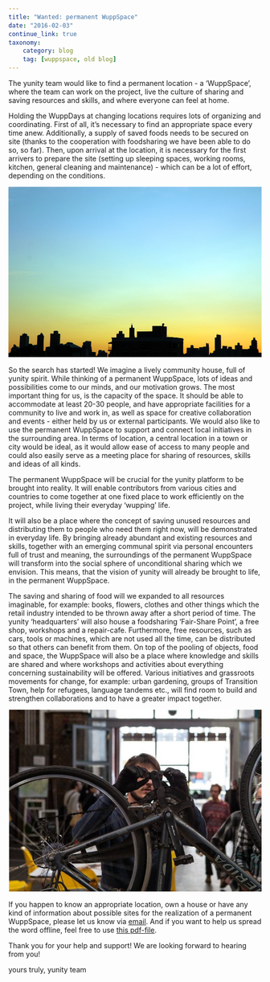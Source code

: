 ```yaml
---
title: "Wanted: permanent WuppSpace"
date: "2016-02-03"
continue_link: true
taxonomy:
    category: blog
    tag: [wuppspace, old blog]
---
```

    

The yunity team would like to find a permanent location - a ‘WuppSpace’, where the team can work on the project, live the culture of sharing and saving resources and skills, and where everyone can feel at home.

Holding the WuppDays at changing locations requires lots of organizing and coordinating. First of all, it’s necessary to find an appropriate space every time anew. Additionally, a supply of saved foods needs to be secured on site (thanks to  the cooperation with foodsharing we have been able to do so, so far). Then, upon  arrival at the location, it is necessary for the first arrivers to prepare the site (setting up sleeping spaces, working rooms, kitchen, general cleaning and maintenance) - which can be a lot of effort, depending on the conditions. 

![cityskyline.jpg](56b35af5551ed185867643.jpg)

So the search has started!  We imagine a lively community house, full of yunity spirit. While thinking of a permanent WuppSpace, lots of ideas and possibilities come to our minds, and our motivation grows. The most important thing for us, is the capacity of the space.  It should be able to accommodate at least 20-30 people, and have appropriate facilities for a community to live and work in, as well as space for creative collaboration and events - either held by us or external participants. We would also like to use the permanent WuppSpace to support and connect local initiatives in the surrounding area. In terms of location, a central location in a town or city would be ideal, as it would allow ease of access to many people and could also easily serve as  a meeting place for sharing of resources, skills and ideas of all kinds.

The permanent WuppSpace will be crucial for the yunity platform to be brought into reality. It will enable contributors from various cities and countries to come together at one fixed place to work efficiently on the project, while living their everyday ‘wupping’ life.

It will also be a place where the concept of saving unused resources and distributing them to people who need them right now, will be demonstrated in everyday life. By bringing  already abundant and existing resources and skills, together with an emerging communal spirit via personal encounters full of trust and meaning, the surroundings of the permanent WuppSpace will transform into the social sphere of unconditional sharing which we envision. 
This means, that the vision of yunity will already be brought to life, in the permanent WuppSpace.

The saving and sharing of food will we expanded to all resources imaginable, for example: books, flowers, clothes and other things which the retail industry intended to be thrown away after a short period of time. The yunity ‘headquarters’ will also house a foodsharing ‘Fair-Share Point’, a free shop, workshops and a repair-cafe. Furthermore, free resources, such as cars, tools or machines, which are not used all the time, can be distributed so that others can benefit from them. On top of the pooling of objects, food and space, the WuppSpace will also be a place where knowledge and skills are shared and where workshops and activities about everything concerning sustainability will be offered. Various initiatives and grassroots movements for change, for example: urban gardening, groups of Transition Town, help for refugees, language tandems etc., will find room to build and strengthen collaborations and to have a greater impact together.

![bikerepair.jpg](56b35bc32c75c627735327.jpg)

If you happen to know an appropriate location, own a house or have any kind of information about possible sites for the realization of a permanent WuppSpace, please let us know via [email](mailto:mail@yunity.org). And if you want to help us spread the word offline, feel free to use [this pdf-file](WuppSpaceQuest_EN.pdf).

Thank you for your help and support! We are looking forward to hearing from you!

yours truly,
yunity team